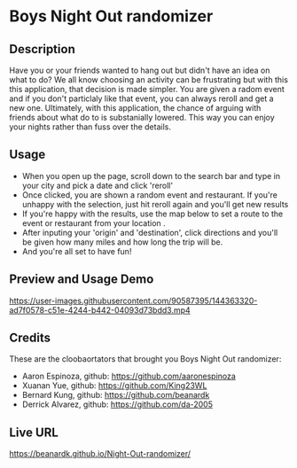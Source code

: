 # Boys Night Out randomizer

## Description

Have you or your friends wanted to hang out but didn't have an idea on what to do? We all know choosing an activity can be frustrating but with this this application, that decision is made simpler. You are given a radom event and if you don't particlaly like that event, you can always reroll and get a new one. Ultimately, with this application, the chance of arguing with friends about what do to is substanially lowered. This way you can enjoy your nights rather than fuss over the details.

## Usage

- When you open up the page, scroll down to the search bar and type in your city and pick a date and click 'reroll'
- Once clicked, you are shown a random event and restaurant. If you're unhappy with the selection, just hit reroll again and you'll get new results
- If you're happy with the results, use the map below to set a route to the event or restaurant from your location .
- After inputing your 'origin' and 'destination', click directions and you'll be given how many miles and how long the trip will be. 
- And you're all set to have fun!

## Preview and Usage Demo

https://user-images.githubusercontent.com/90587395/144363320-ad7f0578-c51e-4244-b442-04093d73bdd3.mp4

## Credits

These are the cloobaortators that brought you Boys Night Out randomizer:
- Aaron Espinoza, github: https://github.com/aaronespinoza
- Xuanan Yue, github: https://github.com/King23WL
- Bernard Kung, github: https://github.com/beanardk
- Derrick Alvarez, github: https://github.com/da-2005

## Live URL
https://beanardk.github.io/Night-Out-randomizer/